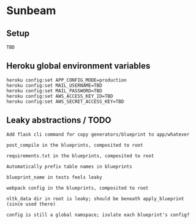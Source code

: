 # Sunbeam

## Setup

    TBD

## Heroku global environment variables

    heroku config:set APP_CONFIG_MODE=production
    heroku config:set MAIL_USERNAME=TBD
    heroku config:set MAIL_PASSWORD=TBD
    heroku config:set AWS_ACCESS_KEY_ID=TBD
    heroku config:set AWS_SECRET_ACCESS_KEY=TBD


## Leaky abstractions / TODO

    Add flask cli command for copy generators/blueprint to app/whatever

    post_compile in the blueprints, composited to root

    requirements.txt in the blueprints, composited to root

    Automatically prefix table names in blueprints

    blueprint_name in tests feels leaky

    webpack config in the blueprints, composited to root

    nltk_data dir in root is leaky; should be beneath apply_blueprint (since used there)

    config is still a global namspace; isolate each blueprint's config?
